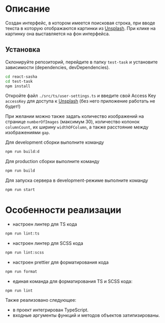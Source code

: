 # Описание

Создан интерфейс, в котором имеется поисковая строка, при вводе текста в которую отображаются картинки из [Unsplash](https://unsplash.com). При клике на картинку она выставляется на фон интерфейса.

## Установка

Склонируйте репозиторий, перейдите в папку `test-task` и установите зависимости (dependencies, devDependencies).

```sh
cd react-sasha
cd test-task
npm install
```

Откройте файл `./src/ts/user-settings.ts` и введите свой Access Key `accessKey` для доступа к [Unsplash](https://unsplash.com/developers) (без него приложение работать не будет!)

При желании можно также задать количество изображений на странице `numberOfImages` (максимум 30), количество колонок `columnCount`, их ширину `widthOFColumn`, а также расстояние между изображениями `gap`.

Для development сборки выполните команду

```sh
npm run build:d
```

Для production сборки выполните команду

```sh
npm run build
```

Для запуска сервера в development-режиме выполните команду

```sh
npm run start
```

# Особенности реализации

- настроен линтер для TS кода

```sh
npm run lint:ts
```

- настроен линтер для SCSS кода

```sh
npm run lint:scss
```

- настроен prettier для форматирования кода

```sh
npm run format
```

- единая команда для форматирования TS и SCSS кода:

```sh
npm run lint
```

Также реализовано следующее:

- в проект интегрирован TypeScript.
- входные аргументы функций и методов объектов затипизированы.
